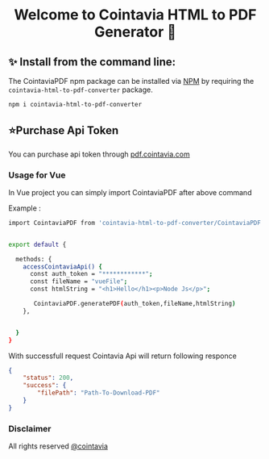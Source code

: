 <h1 align="center">Welcome to Cointavia HTML to PDF Generator 👋</h1>

## ✨ Install from the command line:

The CointaviaPDF npm package can be installed via [NPM](https://www.npmjs.com/package/cointavia-html-to-pdf-converter) by requiring the
`cointavia-html-to-pdf-converter` package.

```sh
npm i cointavia-html-to-pdf-converter
```




## ⭐Purchase Api Token

You can purchase api token through [pdf.cointavia.com](https://pdf.cointavia.com/)




### Usage for Vue

In Vue project  you can simply import CointaviaPDF after above command

Example :

```sh
import CointaviaPDF from 'cointavia-html-to-pdf-converter/CointaviaPDF'


export default {

  methods: {
    accessCointaviaApi() {
      const auth_token = "************";
      const fileName = "vueFile";
      const htmlString = "<h1>Hello</h1><p>Node Js</p>";

       CointaviaPDF.generatePDF(auth_token,fileName,htmlString)
    },


  }
}
```

With successfull request Cointavia Api will return following responce

```json
{
    "status": 200,
    "success": {
        "filePath": "Path-To-Download-PDF"
    }
}
```

### Disclaimer
All rights reserved [@cointavia](https://pdf.cointavia.com/)